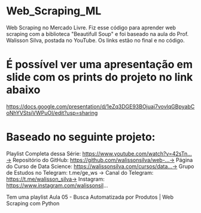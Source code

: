 # Web_Scraping_ML
Web Scraping no Mercado Livre.
Fiz esse código para aprender web scraping com a biblioteca "Beautifull Soup" e foi baseado na aula do Prof. Walisson Silva, postada no YouTube. Os links estão no final e no código.


# É possível ver uma apresentação em slide com os prints do projeto no link abaixo
https://docs.google.com/presentation/d/1eZq3DGE93BOjuaj7vovlqGBpyabCoNhYVStsiVWPuOI/edit?usp=sharing


# Baseado no seguinte projeto:
Playlist Completa dessa Série: https://www.youtube.com/watch?v=42sTn...​→ Repositório do GitHub: https://github.com/walissonsilva/web-...​→ Página do Curso de Data Science: https://walissonsilva.com/cursos/data...​→ Grupo de Estudos no Telegram: t.me/ge_ws → Canal do Telegram: https://t.me/walisson_silva​→ Instagram: https://www.instagram.com/walissonsil...

Tem uma playlist Aula 05 - Busca Automatizada por Produtos | Web Scraping com Python

